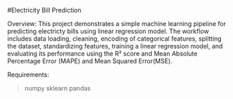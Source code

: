 #Electricity Bill Prediction

Overview:
This project demonstrates a simple machine learning pipeline for predicting electricty bills using linear regression model.
The workflow includes data loading, cleaning, encoding of categorical features, splitting the dataset, standardizing features, 
training a linear regression model, and evaluating its performance using the R² score and Mean Absolute Percentage Error (MAPE)
and Mean Squared Error(MSE).

Requirements:
>numpy
>sklearn
>pandas
